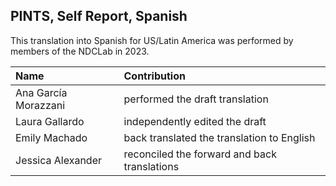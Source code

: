 ## PINTS, Self Report, Spanish

This translation into Spanish for US/Latin America was performed by members of the NDCLab in 2023. 

| Name | Contribution |
| :--  | :--  |
| Ana García Morazzani | performed the draft translation |
| Laura Gallardo | independently edited the draft |
| Emily Machado | back translated the translation to English |
| Jessica Alexander | reconciled the forward and back translations |